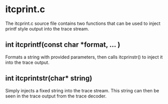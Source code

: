 # itcprint.c

The itcprint.c source file contains two functions that can be used to inject printf style output into the trace stream.

## int itcprintf(const char *format, ... )

Formats a string with provided parameters, then calls itcprinstr() to inject it into the trace output.

## int itcprintstr(char* string)

Simply injects a fixed string into the trace stream.  This string can then be seen in the trace output from the trace decoder.
